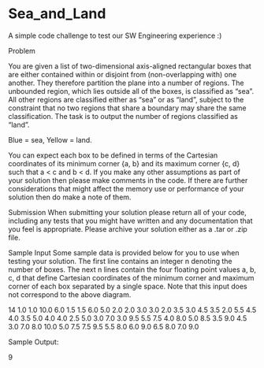 # Sea_and_Land
A simple code challenge to test our SW Engineering experience :)

Problem

You are given a list of two-dimensional axis-aligned rectangular boxes that are either contained
within or disjoint from (non-overlapping with) one another. They therefore partition the plane into a number of regions. The unbounded region, which lies outside all of the boxes, is classified as
“sea”. All other regions are classified either as “sea” or as “land”, subject to the constraint that no two regions that share a boundary may share the same classification. The task is to output the
number of regions classified as “land”.




Blue = sea, Yellow = land.

You can expect each box to be defined in terms of the Cartesian coordinates of its minimum
corner {a, b} and its maximum corner {c, d} such that a < c and b < d. If you make any other
assumptions as part of your solution then please make comments in the code. If there are further considerations that might affect the memory use or performance of your solution then do make a note of them.

Submission
When submitting your solution please return all of your code, including any tests that you might have written and any documentation that you feel is appropriate. Please archive your solution
either as a .tar or .zip file.

Sample Input Some sample data is provided below for you to use when testing your solution. The first line
contains an integer n denoting the number of boxes. The next n lines contain the four floating
point values a, b, c, d that define Cartesian coordinates of the minimum corner and maximum
corner of each box separated by a single space. Note that this input does not correspond to the above diagram.

14
1.0 1.0 10.0 6.0 1.5 1.5 6.0 5.0 2.0 2.0 3.0 3.0 2.0 3.5 3.0 4.5 3.5 2.0 5.5 4.5 4.0 3.5 5.0 4.0 4.0 2.5 5.0 3.0 7.0 3.0 9.5 5.5 7.5 4.0 8.0 5.0 8.5 3.5 9.0 4.5 3.0 7.0 8.0 10.0 5.0 7.5 7.5 9.5 5.5 8.0 6.0 9.0 6.5 8.0 7.0 9.0

Sample Output:

9
